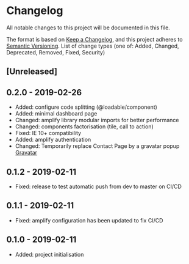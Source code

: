 # Changelog
All notable changes to this project will be documented in this file.

The format is based on [Keep a Changelog](https://keepachangelog.com/en/1.0.0/),
and this project adheres to [Semantic Versioning](https://semver.org/spec/v2.0.0.html).
List of change types (one of: Added, Changed, Deprecated, Removed, Fixed, Security)

## [Unreleased]

## 0.2.0 - 2019-02-26

- Added: configure code splitting (@loadable/component)
- Added: minimal dashboard page
- Changed: amplify library modular imports for better performance
- Changed: components factorisation (tile, call to action)
- Fixed: IE 10+ compatibility
- Added: amplify authentication
- Changed: Temporarily replace Contact Page by a gravatar popup [Gravatar](https://fr.gravatar.com/jpbourgeon)

## 0.1.2 - 2019-02-11

- Fixed: release to test automatic push from dev to master on CI/CD 

## 0.1.1 - 2019-02-11

- Fixed: amplify configuration has been updated to fix CI/CD 

## 0.1.0 - 2019-02-11

- Added: project initialisation
